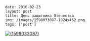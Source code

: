 ```
date: 2016-02-23
layout: post
title: День защитника Отечества
img: /images/1598033087-1024x462.png
tags: ['post']
```

[![(1598033087)](/images/1598033087-1024x462.png)](http://www.cm-spb.ru/cms/23-fevralya-den-zashhitnika-otechestva/attachment/1598033087/)
